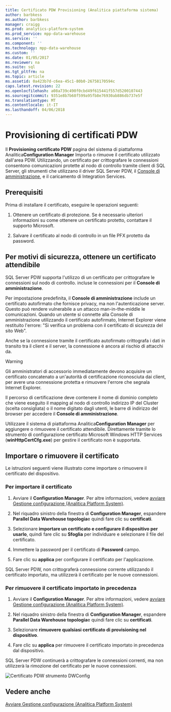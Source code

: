 ```yaml
---
title: Certificato PDW Provisioning (Analitica piattaforma sistema)
author: barbkess
ms.author: barbkess
manager: craigg
ms.prod: analytics-platform-system
ms.prod_service: mpp-data-warehouse
ms.service: ''
ms.component: ''
ms.technology: mpp-data-warehouse
ms.custom: ''
ms.date: 01/05/2017
ms.reviewer: na
ms.suite: sql
ms.tgt_pltfrm: na
ms.topic: article
ms.assetid: 0a423b7d-c6ea-45c1-80b0-26758170594c
caps.latest.revision: 22
ms.openlocfilehash: a08a739c490f0cbd49f615441f557d5200107443
ms.sourcegitcommit: 9351e8b7b68f599a95fb8e76930ab886db737e5f
ms.translationtype: MT
ms.contentlocale: it-IT
ms.lasthandoff: 04/06/2018
---
```

# <a name="pdw-certificate-provisioning"></a>Provisioning di certificati PDW
Il **Provisioning certificato PDW** pagina del sistema di piattaforma Analitica**Configuration Manager** Importa o rimuove il certificato utilizzato dall'area PDW. Utilizzando, un certificato per crittografare le connessioni consentono comunicazioni protette al nodo di controllo tramite client di SQL Server, gli strumenti che utilizzano il driver SQL Server PDW, il [Console di amministrazione](monitor-the-appliance-by-using-the-admin-console.md), e il caricamento di Integration Services.  
  
## <a name="prerequisites"></a>Prerequisiti  
Prima di installare il certificato, eseguire le operazioni seguenti:  
  
1.  Ottenere un certificato di protezione. Se è necessario ulteriori informazioni su come ottenere un certificato protetto, contattare il supporto Microsoft.  
  
2.  Salvare il certificato al nodo di controllo in un file PFX protetto da password.  
  
## <a name="for-security-reasons-obtain-a-trusted-certificate"></a>Per motivi di sicurezza, ottenere un certificato attendibile  
SQL Server PDW supporta l'utilizzo di un certificato per crittografare le connessioni sul nodo di controllo. incluse le connessioni per il **Console di amministrazione**.  
  
Per impostazione predefinita, il **Console di amministrazione** include un certificato autofirmato che fornisce privacy, ma non l'autenticazione server. Questo può rendere vulnerabile a un attacco man-in-the-middle le comunicazioni. Quando un utente si connette alla Console di amministrazione utilizzando il certificato autofirmato, Internet Explorer viene restituito l'errore: "Si verifica un problema con il certificato di sicurezza del sito Web".  
  
Anche se la connessione tramite il certificato autofirmato crittografa i dati in transito tra il client e il server, la connessione è ancora al rischio di attacchi da.  
  
> [!WARNING]  
> Gli amministratori di accessorio immediatamente devono acquisire un certificato concatenato a un'autorità di certificazione riconosciuta dai client, per avere una connessione protetta e rimuovere l'errore che segnala Internet Explorer.  
  
Il percorso di certificazione deve contenere il nome di dominio completo che viene eseguito il mapping al nodo di controllo indirizzo IP del Cluster (scelta consigliata) o il nome digitato dagli utenti, le barre di indirizzo del browser per accedere il **Console di amministrazione**.  
  
Utilizzare il sistema di piattaforma Analitica**Configuration Manager** per aggiungere o rimuovere il certificato attendibile. Direttamente tramite lo strumento di configurazione certificato Microsoft Windows HTTP Services (**winHttpCertCfg.exe**) per gestire il certificato non è supportata.  
  
## <a name="import-or-remove-the-certificate"></a>Importare o rimuovere il certificato  
Le istruzioni seguenti viene illustrato come importare o rimuovere il certificato del dispositivo.  
  
### <a name="to-import-the-certificate"></a>Per importare il certificato  
  
1.  Avviare il **Configuration Manager**. Per altre informazioni, vedere [avviare Gestione configurazione &#40;Analitica Platform System&#41;](launch-the-configuration-manager.md).  
  
2.  Nel riquadro sinistro della finestra di **Configuration Manager**, espandere **Parallel Data Warehouse topologia**e quindi fare clic su **certificati**.  
  
3.  Selezionare **importare un certificato e configurare il dispositivo per usarlo**, quindi fare clic su **Sfoglia** per individuare e selezionare il file del certificato.  
  
4.  Immettere la password per il certificato di **Password** campo.  
  
5.  Fare clic su **applica** per configurare il certificato per l'applicazione.  
  
SQL Server PDW, non crittograferà connessione corrente utilizzando il certificato importato, ma utilizzerà il certificato per le nuove connessioni.  
  
### <a name="to-remove-the-previously-imported-certificate"></a>Per rimuovere il certificato importato in precedenza  
  
1.  Avviare il **Configuration Manager**. Per altre informazioni, vedere [avviare Gestione configurazione &#40;Analitica Platform System&#41;](launch-the-configuration-manager.md).  
  
2.  Nel riquadro sinistro della finestra di **Configuration Manager**, espandere **Parallel Data Warehouse topologia**e quindi fare clic su **certificati**.  
  
3.  Selezionare **rimuovere qualsiasi certificato di provisioning nel dispositivo**.  
  
4.  Fare clic su **applica** per rimuovere il certificato importato in precedenza dal dispositivo.  
  
SQL Server PDW continuerà a crittografare le connessioni correnti, ma non utilizzerà la rimozione del certificato per le nuove connessioni.  
  
![Certificato PDW strumento DWConfig](./media/pdw-certificate-provisioning/SQL_Server_PDW_DWConfig_ApplPDWCert.png "SQL_Server_PDW_DWConfig_ApplPDWCert")  
  
## <a name="see-also"></a>Vedere anche  
[Avviare Gestione configurazione &#40;Analitica Platform System&#41;](launch-the-configuration-manager.md)  
<!-- MISSING LINKS [HDInsight Certificate Provisioning &#40;Analytics Platform System&#41;](hdinsight-certificate-provisioning.md)  -->  
  
